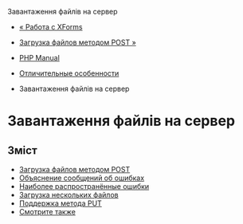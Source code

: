 Завантаження файлів на сервер

-   [« Работа с XForms](features.xforms.html)
    
-   [Загрузка файлов методом POST »](features.file-upload.post-method.html)
    
-   [PHP Manual](index.html)
    
-   [Отличительные особенности](features.html)
    
-   Завантаження файлів на сервер
    

# Завантаження файлів на сервер

## Зміст

-   [Загрузка файлов методом POST](features.file-upload.post-method.html)
-   [Объяснение сообщений об ошибках](features.file-upload.errors.html)
-   [Наиболее распространённые ошибки](features.file-upload.common-pitfalls.html)
-   [Загрузка нескольких файлов](features.file-upload.multiple.html)
-   [Поддержка метода PUT](features.file-upload.put-method.html)
-   [Смотрите также](features.file-upload.errors.seealso.html)